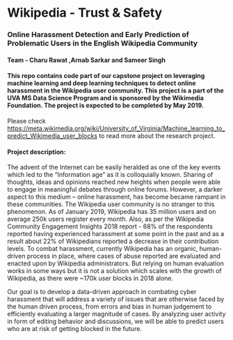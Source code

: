 # Wikipedia - Trust & Safety
### Online Harassment Detection and Early Prediction of Problematic Users in the English Wikipedia Community

#### Team - Charu Rawat ,Arnab Sarkar and Sameer Singh

#### This repo contains code part of our capstone project on leveraging machine learning and deep learning techniques to detect online harassment in the Wikipedia user community. This project is a part of the UVA MS Data Science Program and is sponsored by the Wikimedia Foundation. The project is expected to be completed by May 2019.

Please check https://meta.wikimedia.org/wiki/University_of_Virginia/Machine_learning_to_predict_Wikimedia_user_blocks to read more about the research project.


#### Project description:
The advent of the Internet can be easily heralded as one of the key events which
led to the “Information age” as it is colloquially known. Sharing of thoughts, ideas and opinions
reached new heights when people were able to engage in meaningful debates through online forums.
However, a darker aspect to this medium – online harassment, has become became rampant in these
communities. The Wikipedia user community is no stranger to this phenomenon. As of January 2019,
Wikipedia has 35 million users and on average 250k users register every month. Also, as per the
Wikipedia Community Engagement Insights 2018 report - 68% of the respondents reported having
experienced harassment at some point in the past and as a result about 22% of Wikipedians reported a
decrease in their contribution levels. To combat harassment, currently Wikipedia has an organic,
human-driven process in place, where cases of abuse reported are evaluated and enacted upon by
Wikipedia administrators. But relying on human evaluation works in some ways but it is not a solution
which scales with the growth of Wikipedia, as there were ~170k user blocks in 2018 alone.

Our goal is to develop a data-driven approach in combating cyber harassment that will address a
variety of issues that are otherwise faced by the human driven process, from errors and bias in human
judgement to efficiently evaluating a larger magnitude of cases. By analyzing user activity in form of
editing behavior and discussions, we will be able to predict users who are at risk of getting blocked in
the future.
